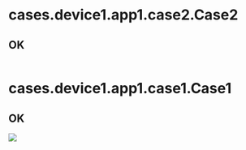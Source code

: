 
# cases.device1.app1.case2.Case2

## OK

![]()


        


# cases.device1.app1.case1.Case1

## OK

![](D:\python\A_Appium_dev\result\RESULT1515727883\cases.device1.app1.case1.Case1\screenshot.png)


        

